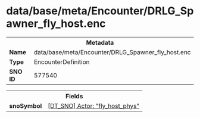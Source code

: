 <h1>data/base/meta/Encounter/DRLG_Spawner_fly_host.enc</h1><table><tr><th colspan="100%">Metadata</th></tr><tr><td><b>Name</b></td><td>data/base/meta/Encounter/DRLG_Spawner_fly_host.enc</td></tr><tr><td><b>Type</b></td><td>EncounterDefinition</td></tr><tr><td><b>SNO ID</b></td><td>577540</td></tr></table>

<table><tr><th colspan="100%">Fields</th></tr><tr><td><b>snoSymbol</b></td><td><a href="..\Actor\fly_host_phys.acr.md">[DT_SNO] Actor: "fly_host_phys"</a></td></tr></table>

